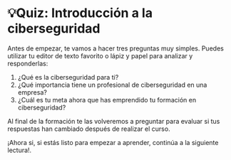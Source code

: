 # 💡Quiz: Introducción a la ciberseguridad

Antes de empezar, te vamos a hacer tres preguntas muy simples. Puedes utilizar tu editor de texto favorito o lápiz y papel para analizar y responderlas:

1. ¿Qué es la ciberseguridad para ti?
2. ¿Qué importancia tiene un profesional de ciberseguridad en una empresa?
3. ¿Cuál es tu meta ahora que has emprendido tu formación en ciberseguridad?

Al final de la formación te las volveremos a preguntar para evaluar si tus respuestas han cambiado después de realizar el curso.

¡Ahora si, si estás listo para empezar a aprender, continúa a la siguiente lectura!.